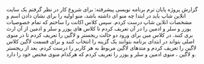 گزارش پروژه پایان ترم برنامه نویسی پیشرفته:
برای شروع کار در نظر گرفتم یک سایت انلاین شاپ باید در ابتدا چه منو ای داشته باشد، منو اولیه را برای نشان دادن اسم و مشخصات انلاین شاپ درست کردم.
سپس کلاس اکانت را ساختم که تمام خصوصیات یوزر و سلر و ادمین را در آن تعریف کردم تا کلاس های یوزر و سلر و ادمین از آن ارث بری کنند.
در کلاس مین برای ورود دو حالت ریجستر و لاگین را تعریف کردم تا در منوی اصلی بتواند در ابتدای برنامه بتوانند یک گزینه را انتخاب کنند و برای قسمت لاگین کلاس لاگین را تعریف کردم
و متدهای لاگین مربوط به هر کاربر را درست کردم.
بعد از ریجستر و لاگین ، منوی ادمین و سلر و یوزر را تعریف کردم که هرکدام منوی مختص خود را دارد.

